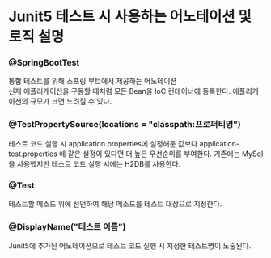 # Junit5 테스트 시 사용하는 어노테이션 및 로직 설명
### @SpringBootTest
통합 테스트를 위해 스프링 부트에서 제공하는 어노테이션<br>
신제 애플리케이션을 구동할 때처럼 모든 Bean을 IoC 컨테이너에 등록한다.
애플리케이션의 규모가 크면 느려질 수 있다.

### @TestPropertySource(locations = "classpath:프로퍼티명")
테스트 코드 실행 시 application.properties에 설정해둔 값보다 application-test.properties 에 같은 설정이 있다면
더 높은 우선순위를 부여한다. 기존에는 MySql을 사용했지만 테스트 코드 실행 시에는 H2DB를 사용한다.

### @Test
테스트할 메소드 위에 선언하여 해당 메소드를 테스트 대상으로 지정한다.

### @DisplayName("테스트 이름")
Junit5에 추가된 어노테이션으로 테스트 코드 실행 시 지정한 테스트명이 노출된다.

